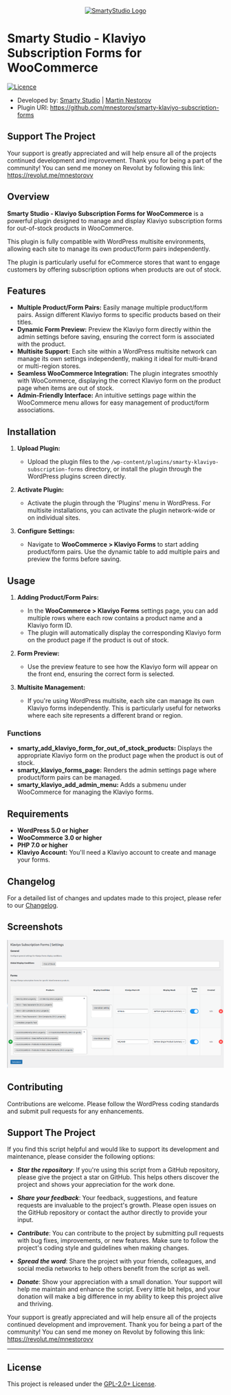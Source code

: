 <p align="center"><a href="https://smartystudio.net" target="_blank"><img src="https://smartystudio.net/wp-content/uploads/2023/06/smarty-green-logo-small.png" width="100" alt="SmartyStudio Logo"></a></p>

# Smarty Studio - Klaviyo Subscription Forms for WooCommerce

[![Licence](https://img.shields.io/badge/LICENSE-GPL2.0+-blue)](./LICENSE)

- Developed by: [Smarty Studio](https://smartystudio.net) | [Martin Nestorov](https://github.com/mnestorov)
- Plugin URI: https://github.com/mnestorov/smarty-klaviyo-subscription-forms

## Support The Project

Your support is greatly appreciated and will help ensure all of the projects continued development and improvement. Thank you for being a part of the community!
You can send me money on Revolut by following this link: https://revolut.me/mnestorovv

## Overview

**Smarty Studio - Klaviyo Subscription Forms for WooCommerce** is a powerful plugin designed to manage and display Klaviyo subscription forms for out-of-stock products in WooCommerce. 

This plugin is fully compatible with WordPress multisite environments, allowing each site to manage its own product/form pairs independently. 

The plugin is particularly useful for eCommerce stores that want to engage customers by offering subscription options when products are out of stock.

## Features

- **Multiple Product/Form Pairs:** Easily manage multiple product/form pairs. Assign different Klaviyo forms to specific products based on their titles.
- **Dynamic Form Preview:** Preview the Klaviyo form directly within the admin settings before saving, ensuring the correct form is associated with the product.
- **Multisite Support:** Each site within a WordPress multisite network can manage its own settings independently, making it ideal for multi-brand or multi-region stores.
- **Seamless WooCommerce Integration:** The plugin integrates smoothly with WooCommerce, displaying the correct Klaviyo form on the product page when items are out of stock.
- **Admin-Friendly Interface:** An intuitive settings page within the WooCommerce menu allows for easy management of product/form associations.

## Installation

1. **Upload Plugin:**
   - Upload the plugin files to the `/wp-content/plugins/smarty-klaviyo-subscription-forms` directory, or install the plugin through the WordPress plugins screen directly.

2. **Activate Plugin:**
   - Activate the plugin through the 'Plugins' menu in WordPress. For multisite installations, you can activate the plugin network-wide or on individual sites.

3. **Configure Settings:**
   - Navigate to **WooCommerce > Klaviyo Forms** to start adding product/form pairs. Use the dynamic table to add multiple pairs and preview the forms before saving.

## Usage

1. **Adding Product/Form Pairs:**
   - In the **WooCommerce > Klaviyo Forms** settings page, you can add multiple rows where each row contains a product name and a Klaviyo form ID.
   - The plugin will automatically display the corresponding Klaviyo form on the product page if the product is out of stock.

2. **Form Preview:**
   - Use the preview feature to see how the Klaviyo form will appear on the front end, ensuring the correct form is selected.

3. **Multisite Management:**
   - If you're using WordPress multisite, each site can manage its own Klaviyo forms independently. This is particularly useful for networks where each site represents a different brand or region.

### Functions

- **smarty_add_klaviyo_form_for_out_of_stock_products:** Displays the appropriate Klaviyo form on the product page when the product is out of stock.
- **smarty_klaviyo_forms_page:** Renders the admin settings page where product/form pairs can be managed.
- **smarty_klaviyo_add_admin_menu:** Adds a submenu under WooCommerce for managing the Klaviyo forms.

## Requirements

- **WordPress 5.0 or higher**
- **WooCommerce 3.0 or higher**
- **PHP 7.0 or higher**
- **Klaviyo Account:** You'll need a Klaviyo account to create and manage your forms.

## Changelog

For a detailed list of changes and updates made to this project, please refer to our [Changelog](./CHANGELOG.md).

## Screenshots

![Screenshot](screenshots/screenshot-01.png)

## Contributing

Contributions are welcome. Please follow the WordPress coding standards and submit pull requests for any enhancements.

## Support The Project

If you find this script helpful and would like to support its development and maintenance, please consider the following options:

- **_Star the repository_**: If you're using this script from a GitHub repository, please give the project a star on GitHub. This helps others discover the project and shows your appreciation for the work done.

- **_Share your feedback_**: Your feedback, suggestions, and feature requests are invaluable to the project's growth. Please open issues on the GitHub repository or contact the author directly to provide your input.

- **_Contribute_**: You can contribute to the project by submitting pull requests with bug fixes, improvements, or new features. Make sure to follow the project's coding style and guidelines when making changes.

- **_Spread the word_**: Share the project with your friends, colleagues, and social media networks to help others benefit from the script as well.

- **_Donate_**: Show your appreciation with a small donation. Your support will help me maintain and enhance the script. Every little bit helps, and your donation will make a big difference in my ability to keep this project alive and thriving.

Your support is greatly appreciated and will help ensure all of the projects continued development and improvement. Thank you for being a part of the community!
You can send me money on Revolut by following this link: https://revolut.me/mnestorovv

---

## License

This project is released under the [GPL-2.0+ License](http://www.gnu.org/licenses/gpl-2.0.txt).
